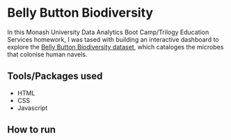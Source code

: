 # Belly Button Biodiversity

In this Monash University Data Analytics Boot Camp/Trilogy Education Services homework, I was tased with building an interactive dashboard to explore the [Belly Button Biodiversity dataset](http://robdunnlab.com/projects/belly-button-biodiversity/), which cataloges the microbes that colonise human navels.

## Tools/Packages used
- HTML
- CSS
- Javascript

## How to run
